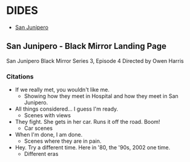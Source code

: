 # DIDES

- [San Junipero](/black-mirror-landing-page/dist/index.html)

## San Junipero - Black Mirror Landing Page
San Junipero
Black Mirror
Series 3, Episode 4
Directed by Owen Harris

### Citations
- If we really met, you wouldn't like me.
  - Showing how they meet in Hospital and how they meet in San Junipero.
- All things considered... I guess I'm ready.
  - Scenes with views
- They fight. She gets in her car. Runs it off the road. Boom!
  - Car scenes
- When I'm done, I am done.
  - Scenes where they are in pain.
- Hey. Try a different time. Here in '80, the '90s, 2002 one time.
  - Different eras